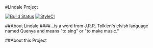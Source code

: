#Lindale Project

[![Build Status](https://travis-ci.org/kudouyoichi/lindale.svg?branch=master)](https://travis-ci.org/kudouyoichi/lindale)
[![StyleCI](https://styleci.io/repos/63577917/shield)](https://styleci.io/repos/63577917)

##About Lindale
####...is a word from J.R.R. Tolkien's elvish language named Quenya and means "to sing" or "to make music."

##About this Project

